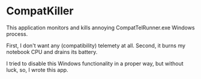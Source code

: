 # CompatKiller
This application monitors and kills annoying CompatTelRunner.exe Windows process.

First, I don't want any (compatibility) telemety at all.
Second, it burns my notebook CPU and drains its battery.

I tried to disable this Windows functionality in a proper way, but without luck, so, I wrote this app.
